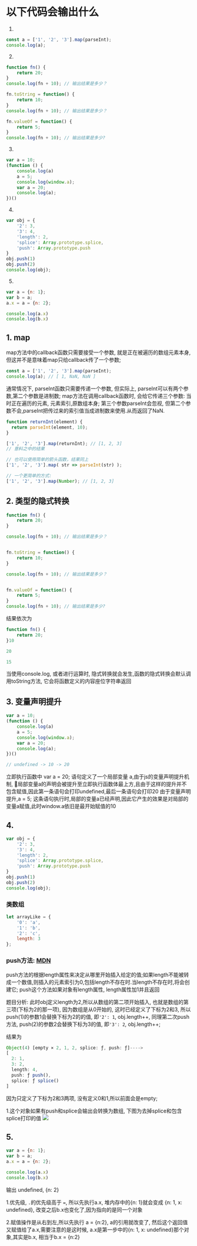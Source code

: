 # 以下代码会输出什么
1.
```js
const a = ['1', '2', '3'].map(parseInt);
console.log(a);
```

2.
```js
function fn() {
    return 20;
}
console.log(fn + 10); // 输出结果是多少？

fn.toString = function() {
    return 10;
}
console.log(fn + 10); // 输出结果是多少？

fn.valueOf = function() {
    return 5;
}
console.log(fn + 10); // 输出结果是多少?
```

3.
```js
var a = 10;
(function () {
    console.log(a)
    a = 5;
    console.log(window.a);
    var a = 20;
    console.log(a);
})()
```

4.
```js
var obj = {
    '2': 3,
    '3': 4,
    'length': 2,
    'splice': Array.prototype.splice,
    'push': Array.prototype.push
}
obj.push(1)
obj.push(2)
console.log(obj);
```

5.
```js
var a = {n: 1};
var b = a;
a.x = a = {n: 2};

console.log(a.x)
console.log(b.x)
```

## 1. map
map方法中的callback函数只需要接受一个参数, 就是正在被遍历的数组元素本身, 但这并不是意味着map只给callback传了一个参数;
```js
const a = ['1', '2', '3'].map(parseInt);
console.log(a); // [ 1, NaN, NaN ]
```
通常情况下, parseInt函数只需要传递一个参数, 但实际上, parseInt可以有两个参数,第二个参数是进制数;
map方法在调用callback函数时, 会给它传递三个参数: 当时正在遍历的元素, 元素索引,原数组本身;
第三个参数parseInt会忽视, 但第二个参数不会,parseInt把传过来的索引值当成进制数来使用.从而返回了NaN.

```js
function returnInt(element) {
  return parseInt(element, 10);
}

['1', '2', '3'].map(returnInt); // [1, 2, 3]
// 意料之中的结果

// 也可以使用简单的箭头函数，结果同上
['1', '2', '3'].map( str => parseInt(str) );

// 一个更简单的方式:
['1', '2', '3'].map(Number); // [1, 2, 3]
```

## 2. 类型的隐式转换
```js
function fn() {
    return 20;
}

console.log(fn + 10); // 输出结果是多少？


fn.toString = function() {
    return 10;
}

console.log(fn + 10); // 输出结果是多少？


fn.valueOf = function() {
    return 5;
}
console.log(fn + 10); // 输出结果是多少?
```
结果依次为
```js
function fn() {
    return 20;
}10

20

15

```
当使用console.log, 或者进行运算时, 隐式转换就会发生,函数的隐式转换会默认调用toString方法, 它会将函数定义的内容座位字符串返回

## 3. 变量声明提升

```js
var a = 10;
(function () {
    console.log(a)
    a = 5;
    console.log(window.a);
    var a = 20;
    console.log(a);
})()

// undefined -> 10 -> 20
```
立即执行函数中 var a = 20; 语句定义了一个局部变量 a,由于js的变量声明提升机制, 局部变量a的声明会被提升至立即执行函数体最上方,且由于这样的提升并不包含赋值,因此第一条语句会打印undefined,最后一条语句会打印20
由于变量声明提升,a = 5; 这条语句执行时,局部的变量a已经声明,因此它产生的效果是对局部的变量a赋值,此时window.a依旧是最开始赋值的10


## 4.
```js
var obj = {
    '2': 3,
    '3': 4,
    'length': 2,
    'splice': Array.prototype.splice,
    'push': Array.prototype.push
}
obj.push(1)
obj.push(2)
console.log(obj);
```
### 类数组
```js
let arrayLike = {
    '0': 'a',
    '1': 'b',
    '2': 'c',
    length: 3
};

```

### push方法: [MDN](https://developer.mozilla.org/zh-CN/docs/Web/JavaScript/Reference/Global_Objects/Array/push)
push方法的根据length属性来决定从哪里开始插入给定的值;如果length不能被转成一个数值,则插入的元素索引为0,包括length不存在时.当length不存在时,将会创建它;
push这个方法如果对象有length属性, length属性加1并且返回


题目分析:
此时obj定义length为2,所以从数组的第二项开始插入, 也就是数组的第三项(下标为2的那一项), 因为数组是从0开始的, 这时已经定义了下标为2和3, 所以push(1)的参数1会替换下标为2的的值, 即`'2': 1`, obj.length++, 同理第二次push方法, push(2)的参数2会替换下标为3的值, 即`'3': 2`, obj.length++;

结果为
```js
Object(4) [empty × 2, 1, 2, splice: ƒ, push: ƒ]---->
[
  2: 1,
  3: 2,
  length: 4,
  push: ƒ push(),
  splice: ƒ splice()
]
```
因为只定义了下标为2和3两项, 没有定义0和1,所以前面会是empty;

1.这个对象如果有push和splice会输出会转换为数组, 下图为去掉splice和包含splice打印的值
![](https://cdn.suisuijiang.com/ImageMessage/5adad39555703565e79040fa_1555380463559.png?width=810&height=984&imageView2/3/)

## 5.

```js
var a = {n: 1};
var b = a;
a.x = a = {n: 2};

console.log(a.x)
console.log(b.x)

```
输出 undefined, {n: 2}

1.优先级, `.`的优先级高于 `=`, 所以先执行a.x, 堆内存中的{n: 1}就会变成 {n: 1, x: undefined}, 改变之后b.x也变化了,因为指向的是同一个对象

2.赋值操作是从右到左,所以先执行 a = {n:2}, a的引用就改变了, 然后这个返回值又赋值给了a.x,需要注意的是这时候, a.x是第一步中的{n: 1, x: undefined}那个对象,其实是b.x, 相当于b.x = {n:2}






